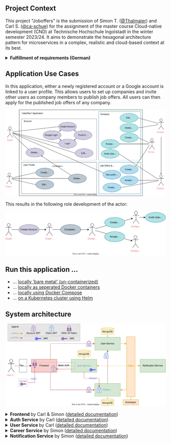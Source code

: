 ## Project Context

This project "Joboffers" is the submission of Simon T. ([@Thalmaier](https://github.com/Thalmaier)) and Carl S. ([@ca-schue](https://github.com/ca-schue)) for the assignment of the master course Cloud-native development (CND) at Technische Hochschule Ingolstadt in the winter semester 2023/24.
It aims to demonstrate the hexagonal architecture pattern for microservices in a complex, realistic and cloud-based context at its best.

<details xmlns="http://www.w3.org/1999/html">
<summary><b>Fulfillment of requirements (German) </b></summary>

<blockquote>
<cite><b>"Das Anwendungsbeispiel muss je Team-Mitglied mindestens aus zwei Diensten bestehen und Daten erfassen, ein Dienst sollte Anfragen über HTTP entgegen nehmen."</b></cite>

- [x] Four microservices acquire data via the frontend or inter-service communication via HTTP and additionally Kafka events. For more details, refer to section ["System architecture"](#system-architecture):
  - <b><i>Auth service</i></b> (Carl)
  - <b><i>User service</i></b> (Carl)
  - <b><i>Career service</i></b> (Simon)
  - <b><i>Notification service</i></b> (Simon)
  
  The frontend and the deployment of the application was developed in an equal split of work.  

</blockquote>

<blockquote>
<cite><b>"Realisieren Sie je Team-Mitglied mindestens einen Dienst unter Verwendung eines modernen Architekturansatzes."</b></cite>

- [x] Our personal commitment was to implement each of the four services in the best possible way according to the guidelines of the hexagonal architecture as described in the lecture and literature. A comprehensive architecture description can be found in the [detailed service documentation of the system architecture](#system-architecture).

</blockquote>

<blockquote>
<cite><b>"Ergänzen Sie ein kleines Frontend, welches die realisierte Backend-Funktionalität nutzt."</b></cite>

- [x] We created a frontend in React in order to deploy the microservices in a realistic production environment.
</blockquote>

<blockquote>
<cite><b>"Ergänzen Sie für die Dienste einfache Unit-Tests, die den jeweiligen Dienst überprüfen, eine vollständige Test-Abdeckung ist nicht notwendig."</b></cite>

- [x] The core functionality is verified by either fully mocked unit tests or slice tests with selected autowired components. Additionally, relevant use cases are verified by end-to-end integration tests in the respective microservice.
</blockquote>

<blockquote>
<cite><b>"Dokumentieren Sie kurz, was nötig ist, um die Dienste in einer VM zu installieren und zu starten."</b></cite>

- [x] This readme is the starting point for the documentation.
   Detailed instructions are provided for each of the four execution environments...
  - ["bare metal"](.documentation/bare-metal.md) (equivalent to "local VM"), 
  - as ["separate Docker containers"](.documentation/docker-seperated.md), 
  - using ["Docker Compose"](.documentation/docker-compose.md) 
  - and on a ["Kubernetes cluster with Helm"](.documentation/kubernetes-helm.md).
</blockquote>

<blockquote>
<cite><b>"Erstellen Sie Dockerfiles, welches je einen Dienst zur Ausführung bringt und Dokumentieren Sie, wie diese Dienste installiert und gestartet werden."</b></cite>

- [x] Dockerfiles were written for each service as well as for the React frontend. The configuration and execution is described in ["Run the Application as Separate Docker Containers"](.documentation/docker-seperated.md).
</blockquote>

<blockquote>
<cite><b>"Erstellen Sie ein Docker-Compose-File, welche alle Dienste konfiguriert und Dokumentieren Sie, wie diese Datei genutzt wird, ergänzen Sie einen Load-Balancer (z.B. nginx) um Anfragen zu verteilen. Achten Sie auf die Konfiguration Ihrer Volumes."</b></cite>

- [x] A Docker-Compose file starts all four services, the React frontend and an Ngninx load balancer in an ordered sequence. In addition, the entire auxiliary infrastructure including all volumes is set up and configured.
An intuitive concept with environment variables was established to simplify configuration. See ["Run the application with Docker Compose"](.documentation/docker-compose.md).
</blockquote>

<blockquote>
<cite><b>"Erstellen Sie Kubernetes-Manifeste, welche Ihre Dienste konfiguriert."</b></cite>

- [x] As a cloud-native application, Kubernetes manifests were written for the entire system context. In order to achieve a realistic production environment, a Helm Chart was also written for deployment on a cluster. Detailed information can be found under ["Run the Application on a Kubernetes Cluster using Helm"](.documentation/kubernetes-helm.md).
</blockquote>

<blockquote>
<cite><b>"Automatisieren Sie den Bauprozess (die Bereitstellung ist nicht zwingend erforderlich) in einer wählbaren Umgebung, verwenden Sie hierfür z.B. das GitLab und verfügbare GitLab-CI."</b></cite>

- [x] The application was developed using CI/CD pipelines in GitHub Actions.
  In each pipeline, the service is built and comprehensively tested - depending on the test duration, additional integration tests are performed. At the end of each pipeline, a Docker image is created and uploaded to the [Docker Hub Registry](https://hub.docker.com/repositories/caschuen). Please refer to [`.github/workflows`](.github/workflows).
</blockquote>

<blockquote>
<cite><b>"Skizzieren Sie die realisierte finale Service-Architektur und die innere Architektur eines Dienstes."</b></cite>

- [x] Section ["System architecture"](#system-architecture) illustrates the service interactions.
  Beyond this, for each individual service, its relevance in the overall system context as well as its technical implementation are documented together with a detailed visualisation and explanation of the internal architecture.
</blockquote>

</details>

## Application Use Cases

In this application, either a newly registered account or a Google account is linked to a user profile.
This allows users to set up companies and invite other users as company members to publish job offers.
All users can then apply for the published job offers of any company.

![Use Cases](./.documentation/figures/use-cases.svg)

This results in the following role development of the actor:

![Actor role evolution](./.documentation/figures/actor-role-evolution.svg)

## Run this application ...
- ... [locally 'bare metal' (un-containerized)](.documentation/bare-metal.md)
- ... [locally as seperated Docker containers](.documentation/docker-seperated.md)
- ... [locally using Docker Compose](.documentation/docker-compose.md)
- ... [on a Kubernetes cluster using Helm](.documentation/kubernetes-helm.md)

## System architecture

![System Architecture](./.documentation/figures/system-architecture.svg)

<details xmlns="http://www.w3.org/1999/html">
<summary><b>Frontend </b> by Carl & Simon (<a href=".documentation/frontend.md">detailed documentation</a>)
  </summary>
  
  - Uses the provided HTTP Api of the services to implement the use cases in a GUI
  - Handles OIDC Authentication 
</details>

<details xmlns="http://www.w3.org/1999/html">
  <summary><b>Auth Service</b> by Carl (<a href=".documentation/auth-service.md">detailed documentation</a>)</summary>
  
  - Implements external and internal authentication and authorization across the application using JWT
  - Synchronizes accounts with user profiles by processing asynchronous User Service events.
</details>

<details xmlns="http://www.w3.org/1999/html">
  <summary><b>User Service </b> by Carl (<a href=".documentation/user-service.md">detailed documentation</a>)</summary>
  
  - Responsible for consistent lifecycle of user profiles and companies.
  - Ensures consistency between accounts and user profiles and account by acting as an asynchronous ordering party for the Auth Service.
</details>

<details xmlns="http://www.w3.org/1999/html">
  <summary><b>Career Service</b> by Simon (<a href=".documentation/career-service.md">detailed documentation</a>)</summary>
   
  - Contains main business logic to create, edit and delete job offers / job applications
  - Has integration with the user-service over HTTP Api and Kafka events
  - Uses CQRS and Event-sourcing
</details>

<details xmlns="http://www.w3.org/1999/html">
  <summary><b>Notification Service</b> by Simon (<a href=".documentation/notification-service.md">detailed documentation</a>)</summary>

  - Small microservice that listens to events sent to the kafka event bus and prints information out to the console
</details>


